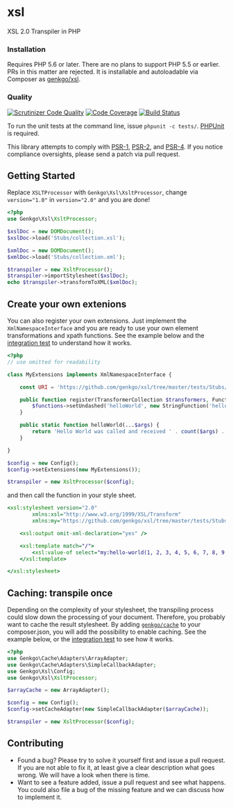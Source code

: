 # xsl
XSL 2.0 Transpiler in PHP

### Installation

Requires PHP 5.6 or later. There are no plans to support PHP 5.5 or earlier. PRs in this matter are rejected. It is installable and autoloadable via Composer as [genkgo/xsl](https://packagist.org/packages/genkgo/xsl).

### Quality

[![Scrutinizer Code Quality](https://scrutinizer-ci.com/g/genkgo/xsl/badges/quality-score.png?b=master)](https://scrutinizer-ci.com/g/genkgo/xsl/)
[![Code Coverage](https://scrutinizer-ci.com/g/genkgo/xsl/badges/coverage.png?b=master)](https://scrutinizer-ci.com/g/genkgo/xsl/)
[![Build Status](https://travis-ci.org/genkgo/xsl.png?branch=master)](https://travis-ci.org/genkgo/xsl)

To run the unit tests at the command line, issue `phpunit -c tests/`. [PHPUnit](http://phpunit.de/manual/) is required.

This library attempts to comply with [PSR-1][], [PSR-2][], and [PSR-4][]. If
you notice compliance oversights, please send a patch via pull request.

[PSR-1]: https://github.com/php-fig/fig-standards/blob/master/accepted/PSR-1-basic-coding-standard.md
[PSR-2]: https://github.com/php-fig/fig-standards/blob/master/accepted/PSR-2-coding-style-guide.md
[PSR-4]: https://github.com/php-fig/fig-standards/blob/master/accepted/PSR-4-autoloader.md

## Getting Started

Replace `XSLTProcessor` with `Genkgo\Xsl\XsltProcessor`, change `version="1.0"` in `version="2.0"` and you are done!

```php
<?php
use Genkgo\Xsl\XsltProcessor;

$xslDoc = new DOMDocument();
$xslDoc->load('Stubs/collection.xsl');

$xmlDoc = new DOMDocument();
$xmlDoc->load('Stubs/collection.xml');

$transpiler = new XsltProcessor();
$transpiler->importStylesheet($xslDoc);
echo $transpiler->transformToXML($xmlDoc);
```

## Create your own extenions

You can also register your own extensions. Just implement the `XmlNamespaceInterface` and you
are ready to use your own element transformations and xpath functions. See the example below and the [integration
test](https://github.com/genkgo/xsl/blob/master/tests/Integration/ExtensionTest.php) to understand how it works.


```php
<?php
// use omitted for readability

class MyExtensions implements XmlNamespaceInterface {

    const URI = 'https://github.com/genkgo/xsl/tree/master/tests/Stubs/Extension/MyExtension';

    public function register(TransformerCollection $transformers, FunctionMap $functions) {
        $functions->setUndashed('helloWorld', new StringFunction('helloWorld', static::class), self::URI);
    }

    public static function helloWorld(...$args) {
        return 'Hello World was called and received ' . count($args) . ' arguments!';
    }

}

$config = new Config();
$config->setExtensions(new MyExtensions());

$transpiler = new XsltProcessor($config);
```

and then call the function in your style sheet.

```xsl
<xsl:stylesheet version="2.0"
        xmlns:xsl="http://www.w3.org/1999/XSL/Transform"
        xmlns:my="https://github.com/genkgo/xsl/tree/master/tests/Stubs/Extension/MyExtension">

    <xsl:output omit-xml-declaration="yes" />

    <xsl:template match="/">
        <xsl:value-of select="my:hello-world(1, 2, 3, 4, 5, 6, 7, 8, 9, 0, 1, 2, 3, 4, 5, 6, 7, 8, 9, 10)" />
    </xsl:template>

</xsl:stylesheet>
```

## Caching: transpile once

Depending on the complexity of your stylesheet, the transpiling process could slow down the processing of your
document. Therefore, you probably want to cache the result stylesheet. By adding
[`genkgo/cache`](https://github.com/genkgo/cache) to your composer.json, you will add the possibility to enable caching.
See the example below, or the [integration test](https://github.com/genkgo/xsl/blob/master/tests/Integration/CacheTest.php)
to see how it works.


```php
<?php
use Genkgo\Cache\Adapters\ArrayAdapter;
use Genkgo\Cache\Adapters\SimpleCallbackAdapter;
use Genkgo\Xsl\Config;
use Genkgo\Xsl\XsltProcessor;

$arrayCache = new ArrayAdapter();

$config = new Config();
$config->setCacheAdapter(new SimpleCallbackAdapter($arrayCache));

$transpiler = new XsltProcessor($config);
```

## Contributing

- Found a bug? Please try to solve it yourself first and issue a pull request. If you are not able to fix it, at least
  give a clear description what goes wrong. We will have a look when there is time.
- Want to see a feature added, issue a pull request and see what happens. You could also file a bug of the missing
  feature and we can discuss how to implement it.
